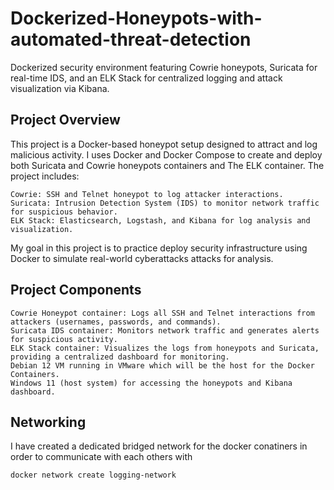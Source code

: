 # Dockerized-Honeypots-with-automated-threat-detection
Dockerized security environment featuring Cowrie honeypots, Suricata for real-time IDS, and an ELK Stack for centralized logging and attack visualization via Kibana.

## Project Overview

This project is a Docker-based honeypot setup designed to attract and log malicious activity. I uses Docker and Docker Compose to create and deploy both Suricata and Cowrie honeypots containers and The ELK container. The project includes:

    Cowrie: SSH and Telnet honeypot to log attacker interactions.
    Suricata: Intrusion Detection System (IDS) to monitor network traffic for suspicious behavior.
    ELK Stack: Elasticsearch, Logstash, and Kibana for log analysis and visualization.

My goal in this project is to practice deploy security infrastructure using Docker to simulate real-world cyberattacks attacks for analysis.

## Project Components

    Cowrie Honeypot container: Logs all SSH and Telnet interactions from attackers (usernames, passwords, and commands).
    Suricata IDS container: Monitors network traffic and generates alerts for suspicious activity.
    ELK Stack container: Visualizes the logs from honeypots and Suricata, providing a centralized dashboard for monitoring.
    Debian 12 VM running in VMware which will be the host for the Docker Containers.
    Windows 11 (host system) for accessing the honeypots and Kibana dashboard.

## Networking

I have created a dedicated bridged network for the docker conatiners in order to communicate with each others with 

```
docker network create logging-network
```
